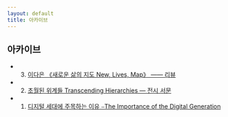 ```yaml
---
layout: default
title: 아카이브
---
```

## 아카이브

- 3. [이다은 《새로운 삶의 지도 New, Lives, Map》 —— 리뷰](archives_0003.md)

- 2.  [초월된 위계들 Transcending Hierarchies — 전시 서문](archives_0002.md)

- 1.  [디지털 세대에 주목하는 이유 ⎯The Importance of the Digital Generation](archives_0001.md)
